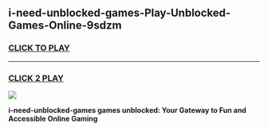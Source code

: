 
## i-need-unblocked-games-Play-Unblocked-Games-Online-9sdzm
<h3>
<a href="https://premium76.site?title=i-need-unblocked-games&ref=25A">CLICK TO PLAY</a></h3>
<hr>

<h3>
<a href="https://premium76.site?title=i-need-unblocked-games&ref=25A">CLICK 2 PLAY</a>
  
</h3>

<a href="https://premium76.site?title=i-need-unblocked-games&ref=25A"><img src="https://clearcache.store/games.png"></a>


**i-need-unblocked-games games unblocked: Your Gateway to Fun and Accessible Online Gaming**
